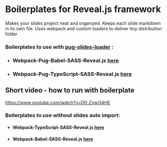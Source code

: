 # Boilerplates for Reveal.js framework

Makes your slides project neat and organized. 
Keeps each slide markdown in its own file. 
Uses webpack and custom loaders to deliver tiny distribution folder

### Boilerplates to use with [pug-slides-loader](https://www.npmjs.com/package/pug-slides-loader) :

- ### Webpack-Pug-Babel-SASS-Reveal.js [here](https://github.com/xmelsky/reveal.js-boilerplates/tree/reveal.js-pug-babel-sass)

- ### Webpack-Pug-TypeScript-SASS-Reveal.js [here](https://github.com/xmelsky/reveal.js-boilerplates/tree/reveal.js-pug-typescript-sass)

## Short video - how to run with boilerplate
https://www.youtube.com/watch?v=D0-Zywi34HE

### Boilerplates to use without slides auto import:

- #### Webpack-TypeScript-SASS-Reveal.js [here](https://github.com/xmelsky/reveal.js-boilerplates/tree/reveal.js-typescript-sass)

- #### Webpack-Babel-SASS-Reveal.js [here](https://github.com/xmelsky/reveal.js-boilerplates/tree/reveal.js-babel-sass)

